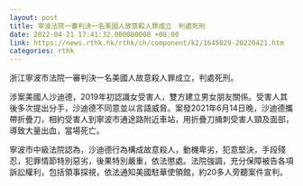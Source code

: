 ```yaml
---
layout: post
title: 寧波法院一審判決一名美國人故意殺人罪成立　判處死刑
date: 2022-04-21 17:41:32.000000000 +08:00
link: https://news.rthk.hk/rthk/ch/component/k2/1645029-20220421.htm
categories: rthk
---
```


浙江寧波市法院一審判決一名美國人故意殺人罪成立，判處死刑。

涉案美國人沙迪德，2019年初認識女受害人，雙方建立男女朋友關係。受害人其後多次提出分手，沙迪德不同意並以言語威脅。案發2021年6月14日晚，沙迪德攜帶折疊刀，相約受害人到寧波市通途路附近車站，用折疊刀捅刺受害人頸及面部，導致大量出血，當場死亡。

寧波市中級法院認為，沙迪德行為構成故意殺人，動機卑劣，犯意堅決，手段殘忍，犯罪情節特別惡劣，後果特別嚴重，依法懲處。法院強調，充分保障被告各項訴訟權利，包括領事探視，依法通知美國駐華使領館，約20多人旁聽案件宣判。
